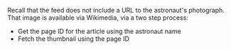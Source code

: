 Recall that the feed does not include a URL to the astronaut's photograph. 
That image is available via Wikimedia, via a two step process:

- Get the page ID for the article using the astronaut name
- Fetch the thumbnail using the page ID
